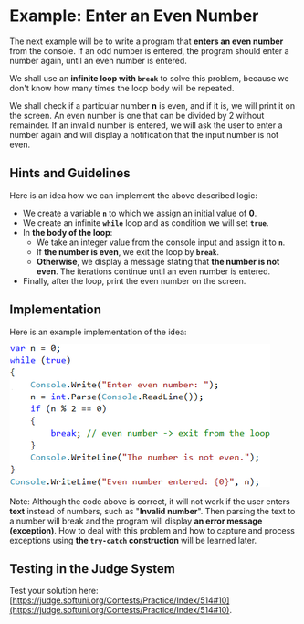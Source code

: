 # Example: Enter an Even Number

The next example will be to write a program that **enters an even number** from the console. If an odd number is entered, the program should enter a number again, until an even number is entered.

We shall use an **infinite loop with `break`** to solve this problem, because we don't know how many times the loop body will be repeated.

We shall check if a particular number **n** is even, and if it is, we will print it on the screen. An even number is one that can be divided by 2 without remainder. If an invalid number is entered, we will ask the user to enter a number again and will display a notification that the input number is not even.

## Hints and Guidelines

Here is an idea how we can implement the above described logic:

   * We create a variable **`n`** to which we assign an initial value of **0**.
   * We create an infinite **`while`** loop and as condition we will set **`true`**.
   * In **the body of the loop**:
      * We take an integer value from the console input and assign it to **`n`**.
      * If **the number is even**, we exit the loop by **`break`**.
      * **Otherwise**, we display a message stating that **the number is not even**. The iterations continue until an even number is entered.
   * Finally, after the loop, print the even number on the screen.

## Implementation

Here is an example implementation of the idea:

![](/assets/chapter-7-images/00.Break-in-infinite-loop-01.png)

Note: Although the code above is correct, it will not work if the user enters **text** instead of numbers, such as "**Invalid number**". Then parsing the text to a number will break and the program will display **an error message (exception)**. How to deal with this problem and how to capture and process exceptions using **the `try-catch` construction** will be learned later.

## Testing in the Judge System

Test your solution here: [https://judge.softuni.org/Contests/Practice/Index/514#10](https://judge.softuni.org/Contests/Practice/Index/514#10).
